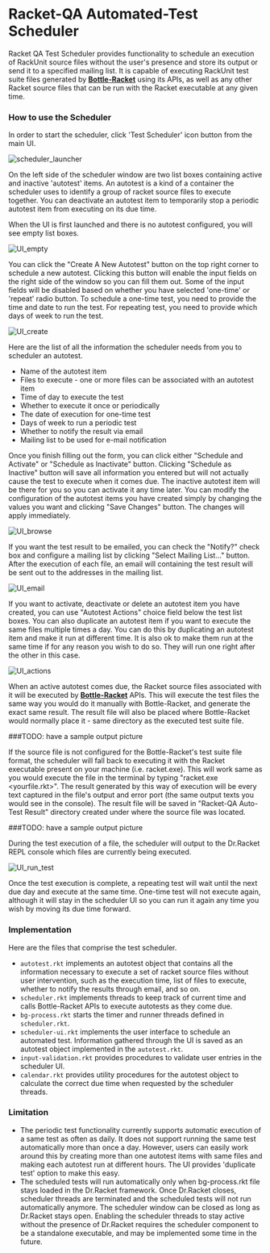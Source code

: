 # Racket-QA Automated-Test Scheduler

Racket QA Test Scheduler provides functionality to schedule an execution of RackUnit source files without the user's presence and store its output or send it to a specified mailing list. It is capable of executing RackUnit test suite files generated by <a href="https://github.com/oplS15projects/Racket-QA/blob/master/Bottle-Racket/README.md" target="_blank">**Bottle-Racket**</a> using its APIs, as well as any other Racket source files that can be run with the Racket executable at any given time.


### How to use the Scheduler

In order to start the scheduler, click 'Test Scheduler' icon button from the main UI.

![scheduler_launcher]()


On the left side of the scheduler window are two list boxes containing active and inactive 'autotest' items. An autotest is a kind of a container the scheduler uses to identify a group of racket source files to execute together. You can deactivate an autotest item to temporarily stop a periodic autotest item from executing on its due time. 

When the UI is first launched and there is no autotest configured, you will see empty list boxes.

![UI_empty](images/documentation/ui_empty.png)


You can click the "Create A New Autotest" button on the top right corner to schedule a new autotest. Clicking this button will enable the input fields on the right side of the window so you can fill them out. Some of the input fields will be disabled based on whether you have selected 'one-time' or 'repeat' radio button. To schedule a one-time test, you need to provide the time and date to run the test. For repeating test, you need to provide which days of week to run the test.

![UI_create](images/documentation/ui_create.png)


Here are the list of all the information the scheduler needs from you to scheduler an autotest.
* Name of the autotest item
* Files to execute - one or more files can be associated with an autotest item
* Time of day to execute the test
* Whether to execute it once or periodically
* The date of execution for one-time test
* Days of week to run a periodic test
* Whether to notify the result via email
* Mailing list to be used for e-mail notification

Once you finish filling out the form, you can click either "Schedule and Activate" or "Schedule as Inactivate" button. Clicking "Schedule as Inactive" button will save all information you entered but will not actually cause the test to execute when it comes due. The inactive autotest item will be there for you so you can activate it any time later. You can modify the configuration of the autotest items you have created simply by changing the values you want and clicking "Save Changes" button. The changes will apply immediately.

![UI_browse](images/documentation/ui_browse.png)


If you want the test result to be emailed, you can check the "Notify?" check box and configure a mailing list by clicking "Select Mailing List..." button. After the execution of each file, an email will containing the test result will be sent out to the addresses in the mailing list.

![UI_email](images/documentation/ui_email.png)


If you want to activate, deactivate or delete an autotest item you have created, you can use "Autotest Actions" choice field below the test list boxes. You can also duplicate an autotest item if you want to execute the same files multiple times a day. You can do this by duplicating an autotest item and make it run at different time. It is also ok to make them run at the same time if for any reason you wish to do so. They will run one right after the other in this case.

![UI_actions](images/documentation/ui_actions.png)


When an active autotest comes due, the Racket source files associated with it will be executed by <a href="https://github.com/oplS15projects/Racket-QA/blob/master/Bottle-Racket/README.md" target="_blank">**Bottle-Racket**</a> APIs. This will execute the test files the same way you would do it manually with Bottle-Racket, and generate the exact same result. The result file will also be placed where Bottle-Racket would normally place it - same directory as the executed test suite file.

###TODO: have a sample output picture

If the source file is not configured for the Bottle-Racket's test suite file format, the scheduler will fall back to executing it with the Racket executable present on your machine (i.e. racket.exe). This will work same as you would execute the file in the terminal by typing "racket.exe <yourfile.rkt>". The result generated by this way of execution will be every text captured in the file's output and error port (the same output texts you would see in the console). The result file will be saved in "Racket-QA Auto-Test Result" directory created under where the source file was located.

###TODO: have a sample output picture

During the test execution of a file, the scheduler will output to the Dr.Racket REPL console which files are currently being executed.

![UI_run_test](images/documentation/ui_run_test.png)


Once the test execution is complete, a repeating test will wait until the next due day and execute at the same time. One-time test will not execute again, although it will stay in the scheduler UI so you can run it again any time you wish by moving its due time forward.


### Implementation

Here are the files that comprise the test scheduler.
* `autotest.rkt` implements an autotest object that contains all the information necessary to execute a set of racket source files without user intervention, such as the execution time, list of files to execute, whether to notify the results through email, and so on.
* `scheduler.rkt` implements threads to keep track of current time and calls Bottle-Racket APIs to execute autotests as they come due.
* `bg-process.rkt` starts the timer and runner threads defined in `scheduler.rkt`.
* `scheduler-ui.rkt` implements the user interface to schedule an automated test. Information gathered through the UI is saved as an autotest object implemented in the `autotest.rkt`.
* `input-validation.rkt` provides procedures to validate user entries in the scheduler UI.
* `calendar.rkt` provides utility procedures for the autotest object to calculate the correct due time when requested by the scheduler threads.


### Limitation
* The periodic test functionality currently supports automatic execution of a same test as often as daily. It does not support running the same test automatically more than once a day. However, users can easily work around this by creating more than one autotest items with same files and making each autotest run at different hours. The UI provides 'duplicate test' option to make this easy.
* The scheduled tests will run automatically only when bg-process.rkt file stays loaded in the Dr.Racket framework. Once Dr.Racket closes, scheduler threads are terminated and the scheduled tests will not run automatically anymore. The scheduler window can be closed as long as Dr.Racket stays open. Enabling the scheduler threads to stay active without the presence of Dr.Racket requires the scheduler component to be a standalone executable, and may be implemented some time in the future.


<!-- Links -->
[Bottle-Racket Document]: https://github.com/oplS15projects/Racket-QA/blob/master/Bottle-Racket/README.md
